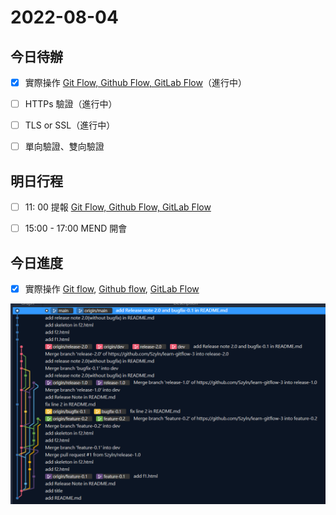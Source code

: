 #  2022-08-04
## 今日待辦
- [x] 實際操作 [Git Flow, Github Flow, GitLab Flow](Git%20Flow,%20Github%20Flow,%20GitLab%20Flow.md)（進行中）
- [ ] HTTPs 驗證（進行中）
- [ ] TLS or SSL（進行中）
- [ ] 單向驗證、雙向驗證


## 明日行程
- [ ] 11: 00 提報 [Git Flow, Github Flow, GitLab Flow](Git%20Flow,%20Github%20Flow,%20GitLab%20Flow.md)
- [ ] 15:00 - 17:00 MEND 開會


## 今日進度
- [x] 實際操作 [Git flow](Git%20flow.md), [Github flow](Github%20flow.md), [GitLab Flow](GitLab%20Flow.md)


![](其他/附件/Pasted%20image%2020220804173133.png)